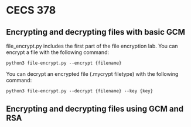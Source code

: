 # CECS 378

## Encrypting and decrypting files with basic GCM

file_encrypt.py includes the first part of the file encryption lab. You can encrypt a file with the following command:

`python3 file-encrypt.py --encrypt {filename}`

You can decrypt an encrypted file (.mycrypt filetype) with the following command:

`python3 file-encrypt.py --decrypt {filename} --key {key}`

## Encrypting and decrypting files using GCM and RSA
